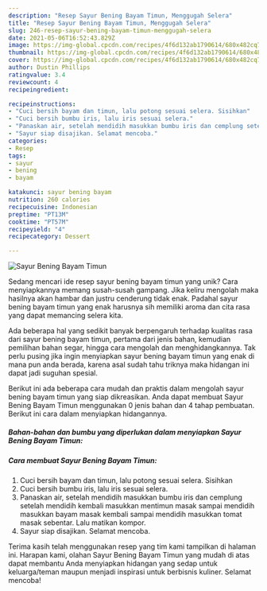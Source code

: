 ```yaml
---
description: "Resep Sayur Bening Bayam Timun, Menggugah Selera"
title: "Resep Sayur Bening Bayam Timun, Menggugah Selera"
slug: 246-resep-sayur-bening-bayam-timun-menggugah-selera
date: 2021-05-06T16:52:43.829Z
image: https://img-global.cpcdn.com/recipes/4f6d132ab1790614/680x482cq70/sayur-bening-bayam-timun-foto-resep-utama.jpg
thumbnail: https://img-global.cpcdn.com/recipes/4f6d132ab1790614/680x482cq70/sayur-bening-bayam-timun-foto-resep-utama.jpg
cover: https://img-global.cpcdn.com/recipes/4f6d132ab1790614/680x482cq70/sayur-bening-bayam-timun-foto-resep-utama.jpg
author: Dustin Phillips
ratingvalue: 3.4
reviewcount: 4
recipeingredient:

recipeinstructions:
- "Cuci bersih bayam dan timun, lalu potong sesuai selera. Sisihkan"
- "Cuci bersih bumbu iris, lalu iris sesuai selera."
- "Panaskan air, setelah mendidih masukkan bumbu iris dan cemplung setelah mendidih kembali masukkan mentimun masak sampai mendidih masukkan bayam masak kembali sampai mendidih masukkan tomat masak sebentar. Lalu matikan kompor."
- "Sayur siap disajikan. Selamat mencoba."
categories:
- Resep
tags:
- sayur
- bening
- bayam

katakunci: sayur bening bayam 
nutrition: 260 calories
recipecuisine: Indonesian
preptime: "PT13M"
cooktime: "PT57M"
recipeyield: "4"
recipecategory: Dessert

---
```



![Sayur Bening Bayam Timun](https://img-global.cpcdn.com/recipes/4f6d132ab1790614/680x482cq70/sayur-bening-bayam-timun-foto-resep-utama.jpg)

Sedang mencari ide resep sayur bening bayam timun yang unik? Cara menyiapkannya memang susah-susah gampang. Jika keliru mengolah maka hasilnya akan hambar dan justru cenderung tidak enak. Padahal sayur bening bayam timun yang enak harusnya sih memiliki aroma dan cita rasa yang dapat memancing selera kita.

Ada beberapa hal yang sedikit banyak berpengaruh terhadap kualitas rasa dari sayur bening bayam timun, pertama dari jenis bahan, kemudian pemilihan bahan segar, hingga cara mengolah dan menghidangkannya. Tak perlu pusing jika ingin menyiapkan sayur bening bayam timun yang enak di mana pun anda berada, karena asal sudah tahu triknya maka hidangan ini dapat jadi suguhan spesial.




Berikut ini ada beberapa cara mudah dan praktis dalam mengolah sayur bening bayam timun yang siap dikreasikan. Anda dapat membuat Sayur Bening Bayam Timun menggunakan 0 jenis bahan dan 4 tahap pembuatan. Berikut ini cara dalam menyiapkan hidangannya.

<!--inarticleads1-->

##### Bahan-bahan dan bumbu yang diperlukan dalam menyiapkan Sayur Bening Bayam Timun:





<!--inarticleads2-->

##### Cara membuat Sayur Bening Bayam Timun:

1. Cuci bersih bayam dan timun, lalu potong sesuai selera. Sisihkan
1. Cuci bersih bumbu iris, lalu iris sesuai selera.
1. Panaskan air, setelah mendidih masukkan bumbu iris dan cemplung setelah mendidih kembali masukkan mentimun masak sampai mendidih masukkan bayam masak kembali sampai mendidih masukkan tomat masak sebentar. Lalu matikan kompor.
1. Sayur siap disajikan. Selamat mencoba.




Terima kasih telah menggunakan resep yang tim kami tampilkan di halaman ini. Harapan kami, olahan Sayur Bening Bayam Timun yang mudah di atas dapat membantu Anda menyiapkan hidangan yang sedap untuk keluarga/teman maupun menjadi inspirasi untuk berbisnis kuliner. Selamat mencoba!
